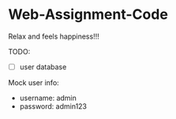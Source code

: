 # Web-Assignment-Code
Relax and feels happiness!!!

TODO:
- [ ] user database

Mock user info:
- username: admin
- password: admin123